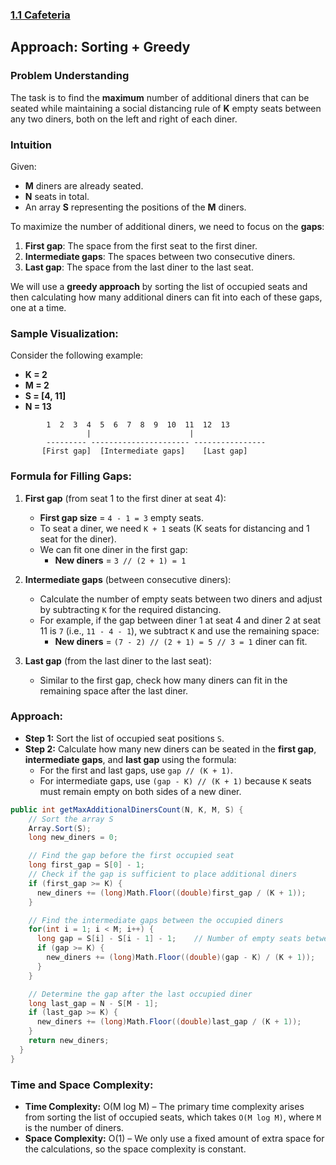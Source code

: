 ### [1.1 Cafeteria](https://www.metacareers.com/profile/coding_puzzles?puzzle=203188678289677)

## Approach: Sorting + Greedy

### Problem Understanding
The task is to find the **maximum** number of additional diners that can be seated while maintaining a social distancing rule of **K** empty seats between any two diners, both on the left and right of each diner.

### Intuition
Given:
- **M** diners are already seated.
- **N** seats in total.
- An array **S** representing the positions of the **M** diners.

To maximize the number of additional diners, we need to focus on the **gaps**:
1. **First gap**: The space from the first seat to the first diner.
2. **Intermediate gaps**: The spaces between two consecutive diners.
3. **Last gap**: The space from the last diner to the last seat.

We will use a **greedy approach** by sorting the list of occupied seats and then calculating how many additional diners can fit into each of these gaps, one at a time.

### Sample Visualization:
Consider the following example:
- **K = 2**
- **M = 2**
- **S = [4, 11]**
- **N = 13**

```
        1  2  3  4  5  6  7  8  9  10  11  12  13
                 |                      |
        --------- ---------------------- ----------------
       [First gap]  [Intermediate gaps]    [Last gap]
```

### Formula for Filling Gaps:
1. **First gap** (from seat 1 to the first diner at seat 4):
   - **First gap size** = `4 - 1 = 3` empty seats.
   - To seat a diner, we need `K + 1` seats (K seats for distancing and 1 seat for the diner).
   - We can fit one diner in the first gap:
     - **New diners** = `3 // (2 + 1) = 1`

2. **Intermediate gaps** (between consecutive diners):
   - Calculate the number of empty seats between two diners and adjust by subtracting `K` for the required distancing.
   - For example, if the gap between diner 1 at seat 4 and diner 2 at seat 11 is `7` (i.e., `11 - 4 - 1`), we subtract `K` and use the remaining space:
     - **New diners** = `(7 - 2) // (2 + 1) = 5 // 3 = 1` diner can fit.

3. **Last gap** (from the last diner to the last seat):
   - Similar to the first gap, check how many diners can fit in the remaining space after the last diner.

### Approach:
- **Step 1:** Sort the list of occupied seat positions `S`.
- **Step 2:** Calculate how many new diners can be seated in the **first gap**, **intermediate gaps**, and **last gap** using the formula:
  - For the first and last gaps, use `gap // (K + 1)`.
  - For intermediate gaps, use `(gap - K) // (K + 1)` because `K` seats must remain empty on both sides of a new diner.

```csharp
public int getMaxAdditionalDinersCount(N, K, M, S) {
    // Sort the array S
    Array.Sort(S);
    long new_diners = 0;

    // Find the gap before the first occupied seat
    long first_gap = S[0] - 1;
    // Check if the gap is sufficient to place additional diners
    if (first_gap >= K) {
      new_diners += (long)Math.Floor((double)first_gap / (K + 1));
    }

    // Find the intermediate gaps between the occupied diners
    for(int i = 1; i < M; i++) {
      long gap = S[i] - S[i - 1] - 1;    // Number of empty seats between 2 diners
      if (gap >= K) {
        new_diners += (long)Math.Floor((double)(gap - K) / (K + 1));   // (gap - K) to keep K seats empty on both sides
      }
    }

    // Determine the gap after the last occupied diner
    long last_gap = N - S[M - 1];
    if (last_gap >= K) {
      new_diners += (long)Math.Floor((double)last_gap / (K + 1));
    }
    return new_diners;
  }
}   
```

### Time and Space Complexity:
- **Time Complexity:** O(M log M) – The primary time complexity arises from sorting the list of occupied seats, which takes `O(M log M)`, where `M` is the number of diners.
- **Space Complexity:** O(1) – We only use a fixed amount of extra space for the calculations, so the space complexity is constant.
